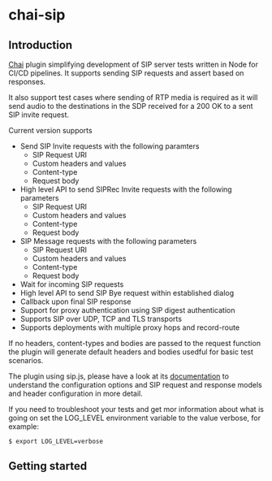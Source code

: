 # chai-sip
## Introduction
[Chai](https://github.com/chaijs/chai) plugin simplifying development of SIP server tests written in Node for CI/CD pipelines. It supports sending SIP requests and assert based on responses. 

It also support test cases where sending of RTP media is required as it will send audio to the destinations in the SDP received for a 200 OK to a sent SIP invite request.

Current version supports

* Send SIP Invite requests with the following paramters
  * SIP Request URI
  * Custom headers and values
  * Content-type
  * Request body
* High level API to send SIPRec Invite requests with the following parameters
  * SIP Request URI
  * Custom headers and values
  * Content-type
  * Request body
* SIP Message requests with the following parameters
  * SIP Request URI
  * Custom headers and values
  * Content-type
  * Request body
* Wait for incoming SIP requests
* High level API to send SIP Bye request within established dialog
* Callback upon final SIP response
* Support for proxy authentication using SIP digest authentication
* Supports SIP over UDP, TCP and TLS transports
* Supports deployments with multiple proxy hops and record-route

If no headers, content-types and bodies are passed to the request function the plugin will generate default headers and bodies usedful for basic test scenarios.

The plugin using sip.js, please have a look at its [documentation](https://github.com/kirm/sip.js/blob/master/doc/api.markdown) to understand the configuration options and SIP request and response models and header configuration in more detail. 

If you need to troubleshoot your tests and get mor information about what is going on set the LOG_LEVEL environment variable to the value verbose, for example:

`$ export LOG_LEVEL=verbose`

## Getting started

